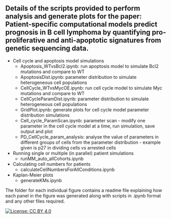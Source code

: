 ## Details of the scripts provided to perform analysis and generate plots for the paper: Patient-specific computational models predict prognosis in B cell lymphoma by quantifying pro-proliferative and anti-apoptotic signatures from genetic sequencing data.

- Cell cycle and apoptosis model simulations
  - Apoptosis_WTvsBcl2.ipynb: run apoptosis model to simulate Bcl2 mutations and compare to WT
  - ApoptosisDist.ipynb: parameter distribution to simulate heterogeneous cell populations
  - CellCycle_WTvsMycOE.ipynb: run cell cycle model to simulate Myc mutations and compare to WT
  - CellCycleParamDist.ipynb: parameter distribution to simulate heterogeneous cell populations
  - GridPlot.ipynb: generate plots for cell cycle model parameter distribution simulations
  - Cell_cycle_ParamScan.ipynb: parameter scan - modify one parameter in the cell cycle model at a time, run simulation, save output and plot
  - PD_CellCycle_param_analysis: analyse the value of parameters in different groups of cells from the parameter distribution - example given is p27 in dividing cells vs arrested cells 
- Running single or multiple (in parallel) patient simulations
  - runMM_auto_allCohorts.ipynb 
- Calculating cell numbers for patients
  - calculateCellNumbersForAllConditions.ipynb 
- Kaplan-Meier plots
  - generateKMs.ipynb
 
The folder for each individual figure contains a readme file explaining how each panel in the figure was generated along with scripts in .ipynb format and any other files required.


[![License: CC BY 4.0](https://img.shields.io/badge/License-CC_BY_4.0-lightgrey.svg)](https://creativecommons.org/licenses/by/4.0/)
